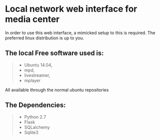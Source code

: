 Local network web interface for media center
============================================

In order to use this web interface, a mimicked setup to this is required.
The preferred linux distribution is up to you.


The local Free software used is:
--------------------------------
>- Ubuntu 14.04,
>- mpd,
>- livestreamer,
>- mplayer

All available through the normal ubuntu repositories

The Dependencies:
-----------------
>- Python 2.7
>- Flask
>- SQLalchemy
>- Sqlite3

